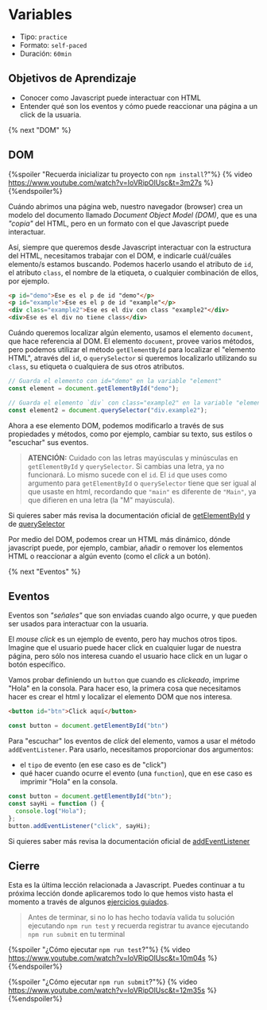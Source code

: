# Variables

- Tipo: `practice`
- Formato: `self-paced`
- Duración: `60min`

## Objetivos de Aprendizaje

- Conocer como Javascript puede interactuar con HTML
- Entender qué son los eventos y cómo puede reaccionar una página a un click
  de la usuaria.

{% next "DOM" %}

## DOM

{%spoiler "Recuerda inicializar tu proyecto con `npm install`?"%}
{% video https://www.youtube.com/watch?v=IoVRipOlUsc&t=3m27s %}
{%endspoiler%}

Cuándo abrimos una página web, nuestro navegador (browser) crea un modelo del
documento llamado _Document Object Model (DOM)_, que es una *"copia"* del HTML,
pero en un formato con el que Javascript puede interactuar.

Así, siempre que queremos desde Javascript interactuar con la estructura del
HTML, necesitamos trabajar con el DOM, e indicarle cuál/cuáles elemento/s
estamos buscando. Podemos hacerlo usando el atributo de `id`, el atributo `class`,
el nombre de la etiqueta, o cualquier combinación de ellos, por ejemplo.

```html
<p id="demo">Ese es el p de id "demo"</p>
<p id="example">Ese es el p de id "example"</p>
<div class="example2">Ese es el div con class "example2"</div>
<div>Ese es el div no tiene class</div>
```

Cuándo queremos localizar algún elemento, usamos el elemento `document`,
que hace referencia al DOM. El elemento `document`, provee varios métodos, pero
podemos utilizar el método `getElementById` para localizar el "elemento HTML",
através del `id`, o `querySelector` si queremos localizarlo utilizando su `class`,
su etiqueta o cualquiera de sus otros atributos.

```js
// Guarda el elemento con id="demo" en la variable "element"
const element = document.getElementById("demo");

// Guarda el elemento `div` con class="example2" en la variable "element2"
const element2 = document.querySelector("div.example2");
```

Ahora a ese elemento DOM, podemos modificarlo a través de sus propiedades y métodos,
como por ejemplo, cambiar su texto, sus estilos o "escuchar" sus eventos.

> **ATENCIÓN:** Cuidado con las letras mayúsculas y minúsculas en `getElementById`
> y `querySelector`. Si cambias una letra, ya no funcionará.
> Lo mismo sucede con el `id`. El `id` que uses como argumento para
> `getElementById` o `querySelector` tiene que ser igual al que usaste en html,
> recordando que `"main"` es diferente de `"Main"`, ya que difieren en una
> letra (la "M" mayúscula).

Si quieres saber más revisa la documentación oficial de
[getElementById](https://developer.mozilla.org/es/docs/Web/API/Document/getElementById)
y de
[querySelector](https://developer.mozilla.org/es/docs/Web/API/Document/querySelector)

Por medio del DOM, podemos crear un HTML más dinámico, dónde javascript puede,
por ejemplo, cambiar, añadir o remover los elementos HTML o reaccionar a algún
evento (como el _click_ a un botón).

{% next "Eventos" %}

## Eventos

Eventos son _"señales"_ que son enviadas cuando algo ocurre, y que pueden ser
usados para interactuar con la usuaria.

El *mouse click* es un ejemplo de evento, pero hay muchos otros tipos.
Imagine que el usuario puede hacer click en cualquier lugar de nuestra página,
pero sólo nos interesa cuando el usuario hace click en un lugar o botón
específico.

Vamos probar definiendo un `button` que cuando es _clickeado_, imprime "Hola"
en la consola.
Para hacer eso, la primera cosa que necesitamos hacer es crear el html y
localizar el elemento DOM que nos interesa.

```html
<button id="btn">Click aquí</button>
```

```js
const button = document.getElementById("btn")
```

Para "escuchar" los eventos de *click* del elemento, vamos a usar el método
`addEventListener`.
Para usarlo, necesitamos proporcionar dos argumentos:

- el `tipo` de evento (en ese caso es de "click")
- qué hacer cuando ocurre el evento (una `function`), que en ese caso es
  imprimir "Hola" en la consola.

```js
const button = document.getElementById("btn");
const sayHi = function () {
  console.log("Hola");
};
button.addEventListener("click", sayHi);
```

Si quieres saber más revisa la documentación oficial de
[addEventListener](https://developer.mozilla.org/en-US/docs/Web/API/EventTarget/addEventListener)

## Cierre

Esta es la última lección relacionada a Javascript.
Puedes continuar a tu próxima lección donde aplicaremos todo lo que hemos visto
hasta el momento a través de algunos
[ejercicios guiados](https://lab.cs50.io/Laboratoria/admission-curriculum/rediseno-prework-fe/admission/03-prework/07-guided-exercises/sandbox/01-edad-en-segundos/).

> Antes de terminar, si no lo has hecho todavía valida tu solución ejecutando
> `npm run test` y recuerda registrar tu avance ejecutando `npm run submit` en
> tu terminal

{%spoiler "¿Cómo ejecutar `npm run test`?"%}
{% video https://www.youtube.com/watch?v=IoVRipOlUsc&t=10m04s %}
{%endspoiler%}

{%spoiler "¿Cómo ejecutar `npm run submit`?"%}
{% video https://www.youtube.com/watch?v=IoVRipOlUsc&t=12m35s %}
{%endspoiler%}
